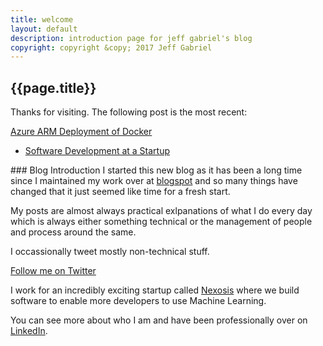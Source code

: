 ```yaml
---
title: welcome
layout: default
description: introduction page for jeff gabriel's blog
copyright: copyright &copy; 2017 Jeff Gabriel
---
```

## {{page.title}}
Thanks for visiting. The following post is the most recent:
<div id="nav">
<a href="/dockerarmdeploy.html">Azure ARM Deployment of Docker</a>
<p>
<ul>
<li><a href="/devprocess.html">Software Development at a Startup</a></li>
</ul>
</p>
</div>
### Blog Introduction
I started this new blog as it has been a long time since I maintained my work over at <a href="http://gabe19.blogspot.com" target="_blank">blogspot</a> and so many things have changed that it just seemed like time for a fresh start.

My posts are almost always practical exlpanations of what I do every day which is always either something technical or the management of people and process around the same. 

I occassionally tweet mostly non-technical stuff.

<a href="https://twitter.com/jeffgabriel" class="twitter-follow-button" data-show-count="false">Follow me on Twitter</a><script async src="//platform.twitter.com/widgets.js" charset="utf-8"></script>

I work for an incredibly exciting startup called <a href="http://www.nexosis.com" target="_blank">Nexosis</a> where we build software to enable more developers to use Machine Learning.

You can see more about who I am and have been professionally over on <a href="https://www.linkedin.com/in/jeff-gabriel-88395b" target="_blank">LinkedIn</a>.